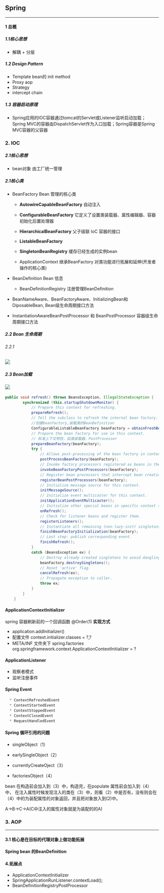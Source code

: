 ## Spring
------
#### 1 总概

##### 1.1核心思想

- 解耦 + 分层

##### 1.2 Design Pattern

- Template    bean的 init  method
- Proxy   aop
- Strategy 
- intercept  chain 

##### 1.3 **容器启动原理**

* Spring应用的IOC容器通过tomcat的Servlet或Listener监听启动加载；Spring MVC的容器由DispatchServlet作为入口加载；Spring容器是Spring MVC容器的父容器

### 2. IOC

##### 2.1核心思想

* bean对象 由工厂统一管理

##### 2.1核心类

* BeanFactory  Bean 管理的核心类

  * **AutowireCapableBeanFactory**  自动注入

  * **ConfigurableBeanFactory**   它定义了设置类装载器、属性编辑器、容器初始化后置处理器
  * **HierarchicalBeanFactory**  父子级联 IoC 容器的接口
  * **ListableBeanFactory**  
  * **SingletonBeanRegistry** 缓存已经生成的实例bean
  * ApplicationContext 继承BeanFactory 对类功能进行拓展和延伸(开发者操作的核心类)
* BeanDefinition  Bean 信息
  * BeanDefinitionRegistry 注册管理BeanDefinition
* BeanNameAware、BeanFactoryAware、InitializingBean和DiposableBean, Bean级生命周期接口方法　
* InstantiationAwareBeanPostProcessor 和 BeanPostProcessor  容器级生命周期接口方法　

##### 2.2 Bean 生命周期

###### 2.2.1

![](..\..\resource\Spring\SpringBeanLife.jpg)

##### 2.3 Bean加载

![](..\..\resource\Spring\SpringBeanLoad.jpg)

```java
public void refresh() throws BeansException, IllegalStateException {
        synchronized (this.startupShutdownMonitor) {
            // Prepare this context for refreshing.
            prepareRefresh();
            // Tell the subclass to refresh the internal bean factory.
            //创建beanfactory,装载类的BeanDefinition
            ConfigurableListableBeanFactory beanFactory = obtainFreshBeanFactory();
            // Prepare the bean factory for use in this context.
            // 标准上下文特性，如类装载器，PostProcesser
            prepareBeanFactory(beanFactory);
            try {
                // Allows post-processing of the bean factory in context subclasses.
                postProcessBeanFactory(beanFactory);
                // Invoke factory processors registered as beans in the context.
                invokeBeanFactoryPostProcessors(beanFactory);
                // Register bean processors that intercept bean creation.
                registerBeanPostProcessors(beanFactory);
                // Initialize message source for this context.
                initMessageSource();
                // Initialize event multicaster for this context.
                initApplicationEventMulticaster();
                // Initialize other special beans in specific context subclasses.
                onRefresh();
                // Check for listener beans and register them.
                registerListeners();
                // Instantiate all remaining (non-lazy-init) singletons.
                finishBeanFactoryInitialization(beanFactory);
                // Last step: publish corresponding event.
                finishRefresh();
            }
            catch (BeansException ex) {
                // Destroy already created singletons to avoid dangling resources.
                beanFactory.destroySingletons();
                // Reset 'active' flag.
                cancelRefresh(ex);
                // Propagate exception to caller.
                throw ex;
            }
        }
    }
```

####  ApplicationContextInitializer

  spring 容器刷新前的一个回调函数
  @Order(1) 
  **实现方式**

  * application.addInitializer()
  *  配置文件 context.initializer.classes = ?,?
  * META/INF 文件夹下 spring.factories 
      org.springframework.context.ApplicationContextInitializer = ?
#### **ApplicationListener**
  * 观察者模式
  * 监听注册事件
#### Spring Event
```java
  * ContextRefreshedEvent
  * ContextStartedEvent
  * ContextStoppedEvent
  * ContextClosedEvent
  * RequestHandledEvent
```
#### Spring 循环引用的问题

* singleObject（1）

* earlySingleObject（2） 

* currentlyCreateOject（3）

* factoriesObject（4）

bean 在构造前会加入到（3）中，构造完，在populate 属性前会加入到（4）中， 在注入属性时候发现注入的类在（3）中，则看（2）中是否有，没有则会在（4）中的为装配属性的对象返回，并且把对象放入到(2)中。

A->B->C->A(C中注入的属性对象就是为装配的的A)

### 3. AOP

------

#### 3.1 核心是在目标的代理对象上做功能拓展

#### Spring bean 的BeanDefinition



#### 

#### 4.拓展点

* ApplicationContextInitializer
* SpringApplicationRunListener.contextLoad();
* BeanDefinitionRegistryPostProcessor